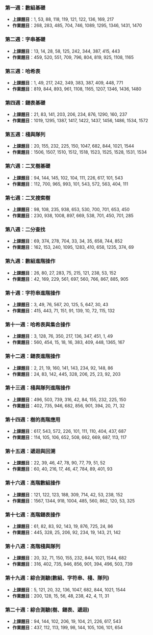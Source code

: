 ### 第一週：數組基礎

- **上課題目**：1, 53, 88, 118, 119, 121, 122, 136, 169, 217
- **作業題目**：268, 283, 485, 704, 746, 1089, 1295, 1346, 1431, 1470

### 第二週：字串基礎

- **上課題目**：13, 14, 28, 58, 125, 242, 344, 387, 415, 443
- **作業題目**：459, 520, 551, 709, 796, 804, 819, 925, 1108, 1165

### 第三週：哈希表

- **上課題目**：1, 49, 217, 242, 349, 383, 387, 409, 448, 771
- **作業題目**：819, 844, 893, 961, 1108, 1165, 1207, 1346, 1436, 1480

### 第四週：鏈表基礎

- **上課題目**：21, 83, 141, 203, 206, 234, 876, 1290, 160, 237
- **作業題目**：1019, 1295, 1387, 1417, 1422, 1437, 1456, 1486, 1534, 1572

### 第五週：棧與隊列

- **上課題目**：20, 155, 232, 225, 150, 1047, 682, 844, 1021, 1544
- **作業題目**：1506, 1507, 1510, 1512, 1518, 1523, 1525, 1528, 1531, 1534

### 第六週：二叉樹基礎

- **上課題目**：94, 144, 145, 102, 104, 111, 226, 617, 101, 543
- **作業題目**：112, 700, 965, 993, 101, 543, 572, 563, 404, 111

### 第七週：二叉搜索樹

- **上課題目**：98, 108, 235, 938, 653, 530, 700, 701, 653, 450
- **作業題目**：230, 938, 1008, 897, 669, 538, 701, 450, 701, 285

### 第八週：二分查找

- **上課題目**：69, 374, 278, 704, 33, 34, 35, 658, 744, 852
- **作業題目**：162, 153, 240, 1095, 1283, 410, 658, 1235, 374, 69

### 第九週：數組進階操作

- **上課題目**：26, 80, 27, 283, 75, 215, 121, 238, 53, 152
- **作業題目**：42, 169, 229, 561, 697, 560, 766, 867, 885, 905

### 第十週：字符串進階操作

- **上課題目**：3, 49, 76, 567, 20, 125, 5, 647, 30, 43
- **作業題目**：415, 443, 71, 151, 91, 139, 10, 72, 115, 132

### 第十一週：哈希表與集合操作

- **上課題目**：3, 128, 76, 350, 217, 136, 347, 451, 1, 49
- **作業題目**：560, 454, 15, 18, 16, 383, 409, 448, 1365, 167

### 第十二週：鏈表進階操作

- **上課題目**：2, 21, 19, 160, 141, 143, 234, 92, 148, 86
- **作業題目**：24, 83, 142, 445, 328, 206, 25, 23, 92, 203

### 第十三週：棧與隊列進階操作

- **上課題目**：496, 503, 739, 316, 42, 84, 155, 232, 225, 150
- **作業題目**：402, 735, 946, 682, 856, 901, 394, 20, 71, 32

### 第十四週：樹的高階應用

- **上課題目**：617, 543, 572, 226, 101, 111, 110, 404, 437, 687
- **作業題目**：114, 105, 106, 652, 508, 662, 669, 687, 113, 117

### 第十五週：遞迴與回溯

- **上課題目**：22, 39, 46, 47, 78, 90, 77, 79, 51, 52
- **作業題目**：60, 40, 216, 17, 46, 47, 784, 89, 401, 93

### 第十六週：高階數組操作

- **上課題目**：121, 122, 123, 188, 309, 714, 42, 53, 238, 152
- **作業題目**：1567, 1344, 918, 1004, 485, 560, 862, 120, 53, 325

### 第十七週：高階鏈表操作

- **上課題目**：61, 82, 83, 92, 143, 19, 876, 725, 24, 86
- **作業題目**：445, 328, 25, 206, 92, 234, 19, 143, 21, 142

### 第十八週：高階棧與隊列

- **上課題目**：20, 32, 71, 150, 155, 232, 844, 1021, 1544, 682
- **作業題目**：316, 402, 735, 946, 856, 901, 394, 496, 503, 739

### 第十九週：綜合測驗(數組、字符串、棧、隊列)

- **上課題目**：5, 121, 20, 32, 136, 1047, 682, 844, 1021, 1544
- **作業題目**：200, 128, 15, 56, 48, 238, 42, 4, 11, 31

### 第二十週：綜合測驗(樹、鏈表、遞迴)

- **上課題目**：94, 144, 102, 206, 19, 104, 21, 226, 617, 543
- **作業題目**：437, 112, 113, 199, 98, 144, 105, 106, 101, 654